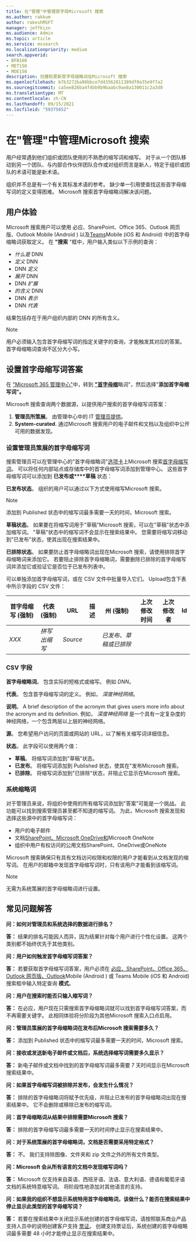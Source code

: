 ```yaml
---
title: 在"管理"中管理首字母Microsoft 搜索
ms.author: rakkum
author: rakeshMSFT
manager: jeffkizn
ms.audience: Admin
ms.topic: article
ms.service: mssearch
ms.localizationpriority: medium
search.appverid:
- BFB160
- MET150
- MOE150
description: 创建和更新首字母缩略词在Microsoft 搜索
ms.openlocfilehash: b7b3272ba98bbce7d43562811389df0a35e9f7a2
ms.sourcegitcommit: ca5ee826ba4f4bb9b9baabc9ae8a130011c2a3d0
ms.translationtype: MT
ms.contentlocale: zh-CN
ms.lasthandoff: 09/15/2021
ms.locfileid: "59375652"
---
```

# <a name="manage-acronyms-answers-in-microsoft-search"></a>在"管理"中管理Microsoft 搜索

用户经常遇到他们组织或团队使用的不熟悉的缩写词和缩写。 对于从一个团队移动到另一个团队、与内部合作伙伴团队合作或对组织而言是新人，特定于组织或团队的术语可能是新术语。

组织并不总是有一个有关其标准术语的参考。 缺少单一引用使查找这些首字母缩写词的定义变得困难。 Microsoft 搜索首字母缩略词解决该问题。

## <a name="what-users-experience"></a>用户体验

Microsoft 搜索用户可以使用 必应、SharePoint、Office 365、Outlook 网页版、Outlook Mobile (Android [](https://products.office.com/sharepoint/collaboration)) 以及[Teams](https://Bing.com)Mobile (iOS 和 Android) 中的首字母缩略词获取定义。 [](https://Office.com) 在 **"搜索** "框中，用户输入类似以下示例的查询：

- *什么是* DNN
- *定义* DNN
- DNN *定义*
- *展开* DNN
- DNN *扩展*
- *的含义* DNN
- DNN *表示*
- DNN *代表*

结果包括存在于用户组织内部的 DNN 的所有含义。

> [!NOTE]
> 用户必须输入包含首字母缩写词的指定关键字的查询，才能触发其对应的答案。 首字母缩略词查询不区分大小写。

## <a name="set-up-acronyms-answers"></a>设置首字母缩写词答案

在 ["Microsoft 365 管理中心"](https://admin.microsoft.com)中，转到 [**"首字母缩**](https://admin.microsoft.com/Adminportal/Home#/MicrosoftSearch/acronyms)略词"，然后选择"**添加首字母缩写词"。**

Microsoft 搜索查询两个数据源，以提供用户搜索的首字母缩写词答案：

1. **管理员所策展**。 由管理中心中的 IT [管理员提供](https://admin.microsoft.com/Adminportal/Home#/MicrosoftSearch/acronyms)。
2. **System-curated**. 通过Microsoft 搜索用户的电子邮件和文档以及组织中公开可用的数据发现。

### <a name="set-up-admin-curated-acronyms"></a>设置管理员策展的首字母缩写词

搜索管理员可以在管理中心的"首字母缩略词"[选项卡](https://admin.microsoft.com/Adminportal/Home#/MicrosoftSearch/acronyms)上Microsoft 搜索[首字母缩写词](https://admin.microsoft.com/Adminportal/Home#/MicrosoftSearch)。 可以将任何内部站点或存储库中的首字母缩写词添加到管理中心。 这些首字母缩写词可以添加到 **已发布或****草稿** 状态：

**已发布状态**。 组织的用户可以通过以下方式使用缩写Microsoft 搜索。

> [!NOTE]
> 添加到 Published 状态中的缩写词最多需要一天的时间，Microsoft 搜索。

**草稿状态**。 如果要在将缩写词用于"草稿"Microsoft 搜索，可以在"草稿"状态中添加缩写词。 "草稿"状态中的缩写词不会显示在搜索结果中。 您需要将缩写词移动到"已发布"状态，使其出现在搜索结果中。

**已排除状态**。 如果要防止首字母缩略词出现在Microsoft 搜索，请使用排除首字母缩略词来添加它。  若要阻止排除首字母缩略词，需要删除已排除的首字母缩写词并添加它或验证它是否位于已发布列表中。

可以单独添加首字母缩写词，或在 CSV 文件中批量导入它们。 Upload包含下表中所示字段的 CSV 文件：

| 首字母缩写 (强制)  | 代表 (强制)  | URL | 描述  | 州 (强制)  | 上次修改时间 | 上次修改者 | Id |
| --------- | --------- | --------- | ---------- | --------- |--------- |--------- |--------- |
| *XXX* | *拼写出缩写* | *Source* |  | *已发布、草稿或已排除* |  |  |  |

### <a name="csv-fields"></a>CSV 字段

**首字母缩略词**。 包含实际的短格式或缩写。 例如 *DNN*。

**代表**。 包含首字母缩写词的定义。 例如， *深度神经网络*。

**说明**。 A brief description of the acronym that gives users more info about the acronym and its definition. 例如， *深度神经网络* 是一个具有一定复杂度的神经网络，一个包含两层以上层的神经网络。

**源**。 您希望用户访问的页面或网站的 URL，以了解有关缩写词详细信息。

**状态**。 此字段可以使用两个值：

- **草稿**。 将缩写词添加到"草稿"状态。
- **已发布**。 将缩写词添加到 Published 状态，使其在"发布Microsoft 搜索。
- **已排除**。 将缩写词添加到"已排除"状态，并阻止它显示在Microsoft 搜索。

### <a name="system-curated-acronyms"></a>系统缩略词

对于管理员来说，将组织中使用的所有缩写词添加到"答案"可能是一个挑战。 此功能可以找到搜索管理员甚至都不知道的缩写词。 为此，Microsoft 搜索发现和选择这些源中的首字母缩写词：

- 用户的电子邮件
- 文档[](https://products.office.com/sharepoint/collaboration)[SharePoint、Microsoft OneDrive]( https://onedrive.live.com/about/)[和](https://www.onenote.com/)Microsoft OneNote
- 组织中用户有权访问的公用文档SharePoint、OneDrive或OneNote

Microsoft 搜索确保只有具有文档访问权限和权限的用户才能看到从文档发现的缩写词。 在用户的邮箱中发现首字母缩写词时，只有该用户才能看到该缩写词。

> [!NOTE]
> 无需为系统策展的首字母缩略词进行设置。

## <a name="frequently-asked-questions"></a>常见问题解答

**问：如何对管理员和系统选择的数据进行排名？**

**答：** 结果的排名可能因人而异，因为结果针对每个用户进行个性化设置。 这两个类别都不始终优先于其他类别。

**问：用户如何触发首字母缩写词答案？**

**答：** 若要获取首字母缩写词答案，用户必须在 [必应、SharePoint、Office 365、Outlook 网页版、Outlook](https://bing.com)Mobile [](https://products.office.com/sharepoint/collaboration) (Android [](https://Office.com)) 或 Teams Mobile (iOS 和 Android) 搜索框中输入特定查询 **模式**。

**问：用户在搜索时能否只输入缩写词？**

**答：** 在必应，用户现在只需搜索首字母缩略词就可以找到首字母缩写词答案，而不再需要关键字。 此相同体验将分阶段为其他Microsoft 搜索入口点启用。

**问：管理员策展的首字母缩略词在发布后Microsoft 搜索需要多久？**

**答：** 添加到 Published 状态中的缩写词最多需要一天的时间，Microsoft 搜索。

**问：接收或发送新电子邮件或文档后，系统选择缩写词需要多久显示？**

**答：** 新电子邮件或文档中找到的首字母缩写词最多需要 7 天时间显示在Microsoft 搜索结果中。

**问：如果首字母缩写词被排除并发布，会发生什么情况？**

**答：** 排除的首字母缩略词将赋予优先级，并阻止已发布的首字母缩略词出现在搜索结果中。 它不会删除或移除已发布的缩写词。

**问：首字母缩略词从结果中排除需要Microsoft 搜索？**

**答：** 排除的首字母缩写词最多需要一天的时间停止显示在搜索结果中。

**问：对于系统策展的首字母缩略词，文档是否需要采用特定格式？**

**答：** 不。 我们支持除图像、文件夹和 zip 文件之外的所有文件类型。

**问：Microsoft 会从所有语言的文档中发现缩写词吗？**

**答：** Microsoft 仅支持来自英语、西班牙语、法语、意大利语、德语和葡萄牙语文档的系统特意缩写词。 将阶段性地添加对其他语言的支持。

**问：如果我的组织不想显示系统特用首字母缩略词，该做什么？能否在搜索结果中停止显示此类型的首字母缩写词？**

**答：** 若要在搜索结果中关闭显示系统创建的首字母缩写词，请按照联系商业产品支持人员中的说明创建客户支持 [票证](/microsoft-365/admin/contact-support-for-business-products)。
创建支持票证后，系统创建的首字母缩略词最多需要 48 小时才能停止显示在搜索结果中。
